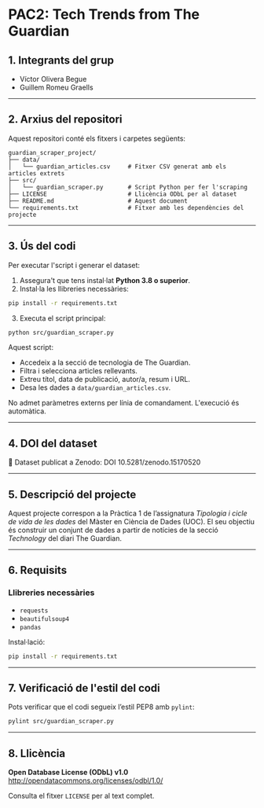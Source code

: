 # **PAC2: Tech Trends from The Guardian**

## **1. Integrants del grup**

- Víctor Olivera Begue
- Guillem Romeu Graells

---

## **2. Arxius del repositori**

Aquest repositori conté els fitxers i carpetes següents:

```
guardian_scraper_project/
├── data/
│   └── guardian_articles.csv     # Fitxer CSV generat amb els articles extrets
├── src/
│   └── guardian_scraper.py       # Script Python per fer l'scraping
├── LICENSE                       # Llicència ODbL per al dataset
├── README.md                     # Aquest document
└── requirements.txt              # Fitxer amb les dependències del projecte
```

---

## **3. Ús del codi**

Per executar l'script i generar el dataset:

1. Assegura't que tens instal·lat **Python 3.8 o superior**.
2. Instal·la les llibreries necessàries:
```bash
pip install -r requirements.txt
```
3. Executa el script principal:
```bash
python src/guardian_scraper.py
```

Aquest script:

- Accedeix a la secció de tecnologia de The Guardian.
- Filtra i selecciona articles rellevants.
- Extreu títol, data de publicació, autor/a, resum i URL.
- Desa les dades a `data/guardian_articles.csv`.

No admet paràmetres externs per línia de comandament. L'execució és automàtica.

---

## **4. DOI del dataset**

📄 Dataset publicat a Zenodo: DOI 10.5281/zenodo.15170520

---

## **5. Descripció del projecte**

Aquest projecte correspon a la Pràctica 1 de l’assignatura *Tipologia i cicle de vida de les dades* del Màster en Ciència de Dades (UOC). El seu objectiu és construir un conjunt de dades a partir de notícies de la secció *Technology* del diari The Guardian.

---

## **6. Requisits**

### Llibreries necessàries

- `requests`
- `beautifulsoup4`
- `pandas`

Instal·lació:

```bash
pip install -r requirements.txt
```

---

## **7. Verificació de l'estil del codi**

Pots verificar que el codi segueix l’estil PEP8 amb `pylint`:

```bash
pylint src/guardian_scraper.py
```

---

## **8. Llicència**

**Open Database License (ODbL) v1.0**  
http://opendatacommons.org/licenses/odbl/1.0/

Consulta el fitxer `LICENSE` per al text complet.
